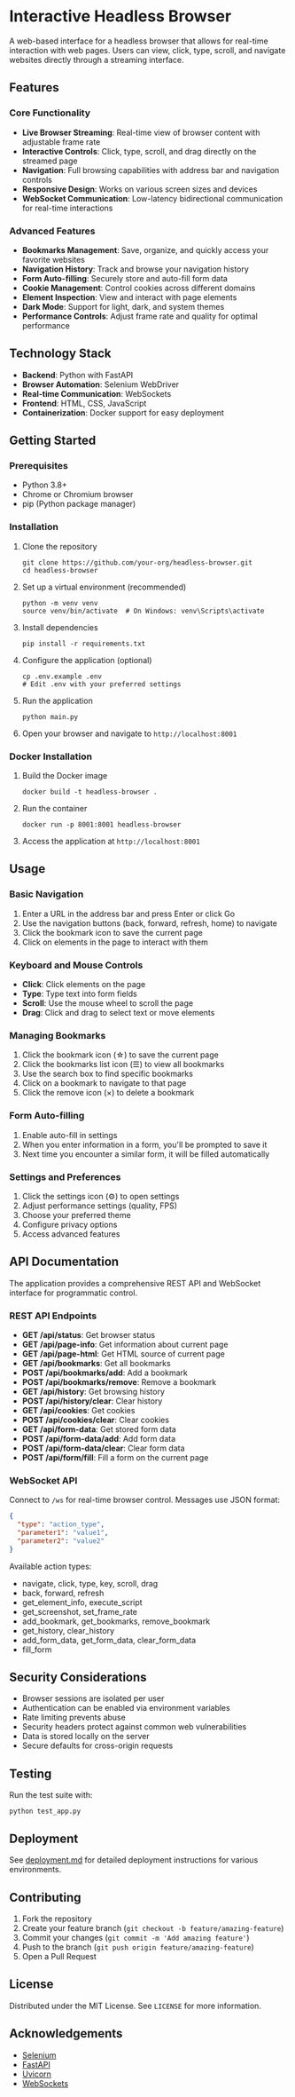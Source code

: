 # Interactive Headless Browser

A web-based interface for a headless browser that allows for real-time interaction with web pages. Users can view, click, type, scroll, and navigate websites directly through a streaming interface.

## Features

### Core Functionality
- **Live Browser Streaming**: Real-time view of browser content with adjustable frame rate
- **Interactive Controls**: Click, type, scroll, and drag directly on the streamed page
- **Navigation**: Full browsing capabilities with address bar and navigation controls
- **Responsive Design**: Works on various screen sizes and devices
- **WebSocket Communication**: Low-latency bidirectional communication for real-time interactions

### Advanced Features
- **Bookmarks Management**: Save, organize, and quickly access your favorite websites
- **Navigation History**: Track and browse your navigation history
- **Form Auto-filling**: Securely store and auto-fill form data
- **Cookie Management**: Control cookies across different domains
- **Element Inspection**: View and interact with page elements
- **Dark Mode**: Support for light, dark, and system themes
- **Performance Controls**: Adjust frame rate and quality for optimal performance

## Technology Stack

- **Backend**: Python with FastAPI
- **Browser Automation**: Selenium WebDriver
- **Real-time Communication**: WebSockets
- **Frontend**: HTML, CSS, JavaScript
- **Containerization**: Docker support for easy deployment

## Getting Started

### Prerequisites

- Python 3.8+
- Chrome or Chromium browser
- pip (Python package manager)

### Installation

1. Clone the repository
   ```
   git clone https://github.com/your-org/headless-browser.git
   cd headless-browser
   ```

2. Set up a virtual environment (recommended)
   ```
   python -m venv venv
   source venv/bin/activate  # On Windows: venv\Scripts\activate
   ```

3. Install dependencies
   ```
   pip install -r requirements.txt
   ```

4. Configure the application (optional)
   ```
   cp .env.example .env
   # Edit .env with your preferred settings
   ```

5. Run the application
   ```
   python main.py
   ```

6. Open your browser and navigate to `http://localhost:8001`

### Docker Installation

1. Build the Docker image
   ```
   docker build -t headless-browser .
   ```

2. Run the container
   ```
   docker run -p 8001:8001 headless-browser
   ```

3. Access the application at `http://localhost:8001`

## Usage

### Basic Navigation

1. Enter a URL in the address bar and press Enter or click Go
2. Use the navigation buttons (back, forward, refresh, home) to navigate
3. Click the bookmark icon to save the current page
4. Click on elements in the page to interact with them

### Keyboard and Mouse Controls

- **Click**: Click elements on the page
- **Type**: Type text into form fields
- **Scroll**: Use the mouse wheel to scroll the page
- **Drag**: Click and drag to select text or move elements

### Managing Bookmarks

1. Click the bookmark icon (☆) to save the current page
2. Click the bookmarks list icon (☰) to view all bookmarks
3. Use the search box to find specific bookmarks
4. Click on a bookmark to navigate to that page
5. Click the remove icon (×) to delete a bookmark

### Form Auto-filling

1. Enable auto-fill in settings
2. When you enter information in a form, you'll be prompted to save it
3. Next time you encounter a similar form, it will be filled automatically

### Settings and Preferences

1. Click the settings icon (⚙) to open settings
2. Adjust performance settings (quality, FPS)
3. Choose your preferred theme
4. Configure privacy options
5. Access advanced features

## API Documentation

The application provides a comprehensive REST API and WebSocket interface for programmatic control.

### REST API Endpoints

- **GET /api/status**: Get browser status
- **GET /api/page-info**: Get information about current page
- **GET /api/page-html**: Get HTML source of current page
- **GET /api/bookmarks**: Get all bookmarks
- **POST /api/bookmarks/add**: Add a bookmark
- **POST /api/bookmarks/remove**: Remove a bookmark
- **GET /api/history**: Get browsing history
- **POST /api/history/clear**: Clear history
- **GET /api/cookies**: Get cookies
- **POST /api/cookies/clear**: Clear cookies
- **GET /api/form-data**: Get stored form data
- **POST /api/form-data/add**: Add form data
- **POST /api/form-data/clear**: Clear form data
- **POST /api/form/fill**: Fill a form on the current page

### WebSocket API

Connect to `/ws` for real-time browser control. Messages use JSON format:

```json
{
  "type": "action_type",
  "parameter1": "value1",
  "parameter2": "value2"
}
```

Available action types:
- navigate, click, type, key, scroll, drag
- back, forward, refresh
- get_element_info, execute_script
- get_screenshot, set_frame_rate
- add_bookmark, get_bookmarks, remove_bookmark
- get_history, clear_history
- add_form_data, get_form_data, clear_form_data
- fill_form

## Security Considerations

- Browser sessions are isolated per user
- Authentication can be enabled via environment variables
- Rate limiting prevents abuse
- Security headers protect against common web vulnerabilities
- Data is stored locally on the server
- Secure defaults for cross-origin requests

## Testing

Run the test suite with:

```
python test_app.py
```

## Deployment

See [deployment.md](deployment.md) for detailed deployment instructions for various environments.

## Contributing

1. Fork the repository
2. Create your feature branch (`git checkout -b feature/amazing-feature`)
3. Commit your changes (`git commit -m 'Add amazing feature'`)
4. Push to the branch (`git push origin feature/amazing-feature`)
5. Open a Pull Request

## License

Distributed under the MIT License. See `LICENSE` for more information.

## Acknowledgements

- [Selenium](https://www.selenium.dev/)
- [FastAPI](https://fastapi.tiangolo.com/)
- [Uvicorn](https://www.uvicorn.org/)
- [WebSockets](https://websockets.readthedocs.io/)